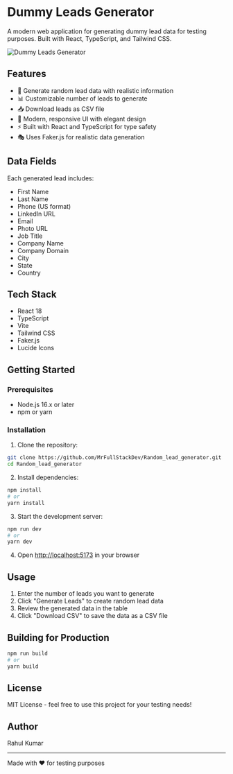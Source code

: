 # Dummy Leads Generator

A modern web application for generating dummy lead data for testing purposes. Built with React, TypeScript, and Tailwind CSS.

![Dummy Leads Generator](https://i.imgur.com/your-screenshot-url.png)

## Features

- 🎯 Generate random lead data with realistic information
- 📊 Customizable number of leads to generate
- 📥 Download leads as CSV file
- 🎨 Modern, responsive UI with elegant design
- ⚡ Built with React and TypeScript for type safety
- 🎭 Uses Faker.js for realistic data generation

## Data Fields

Each generated lead includes:
- First Name
- Last Name
- Phone (US format)
- LinkedIn URL
- Email
- Photo URL
- Job Title
- Company Name
- Company Domain
- City
- State
- Country

## Tech Stack

- React 18
- TypeScript
- Vite
- Tailwind CSS
- Faker.js
- Lucide Icons

## Getting Started

### Prerequisites

- Node.js 16.x or later
- npm or yarn

### Installation

1. Clone the repository:
```bash
git clone https://github.com/MrFullStackDev/Random_lead_generator.git
cd Random_lead_generator
```

2. Install dependencies:
```bash
npm install
# or
yarn install
```

3. Start the development server:
```bash
npm run dev
# or
yarn dev
```

4. Open [http://localhost:5173](http://localhost:5173) in your browser

## Usage

1. Enter the number of leads you want to generate
2. Click "Generate Leads" to create random lead data
3. Review the generated data in the table
4. Click "Download CSV" to save the data as a CSV file

## Building for Production

```bash
npm run build
# or
yarn build
```

## License

MIT License - feel free to use this project for your testing needs!

## Author

Rahul Kumar

---

Made with ❤️ for testing purposes
